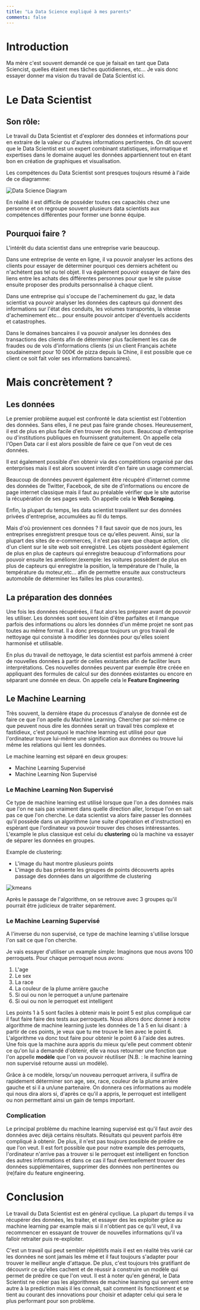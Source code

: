 ```yaml
---
title: "La Data Science expliqué à mes parents"
comments: false
---
```


# Introduction

Ma mère c'est souvent demandé ce que je faisait en tant que Data Sciencist, quelles étaient mes tâches quotidiennes, etc... Je vais donc essayer donner ma vision du travail de Data Scientist ici.


# Le Data Scientist

## Son rôle:
Le travail du Data Scientist et d'explorer des données et informations pour en extraire de la valeur ou d'autres informations pertinentes.
On dit souvent que le Data Scientist est un expert combinant statistiques, informatique et expertises dans le domaine auquel les données appartiennent tout en étant bon en création de graphiques et visualisation.

Les compétences du Data Scientist sont presques toujours résumé à l'aide de ce diagramme:

![Data Science Diagram]({{site.baseurl}}/assets/Data_Science_VD.png)

En réalité il est difficile de posséder toutes ces capacités chez une personne et on regroupe souvent plusieurs data scientists aux compétences différentes pour former une bonne équipe.


## Pourquoi faire ?
L'intérêt du data scientist dans une entreprise varie beaucoup.

Dans une entreprise de vente en ligne, il va pouvoir analyser les actions des clients pour essayer de déterminer pourquoi ces derniers achétent ou n'achétent pas tel ou tel objet. Il va également pouvoir essayer de faire des liens entre les achats des différentes personnes pour que le site puisse ensuite proposer des produits personnalisé à chaque client.

Dans une entreprise qui s'occupe de l'acheminement du gaz, le data scientist va pouvoir analyser les données des capteurs qui donnent des informations sur l'état des conduits, les volumes transportés, la vitesse d'acheminement etc... pour ensuite pouvoir antciper d'éventuels accidents et catastrophes.

Dans le domaines bancaires il va pouvoir analyser les données des transactions des clients afin de déterminer plus facilement les cas de fraudes ou de vols d'informations clients (si un client Français achète soudainement pour 10 000€ de pizza depuis la Chine, il est possible que ce client ce soit fait voler ses informations bancaires).


# Mais concrètement ?

## Les données
Le premier problème auquel est confronté le data scientist est l'obtention des données. Sans elles, il ne peut pas faire grande choses.
Heureusement, il est de plus en plus facile d'en trouver de nos jours. Beaucoup d'entreprise ou d'institutions publiques en fournissent gratuitement. On appelle cela l'Open Data car il est alors possible de faire ce que l'on veut de ces données.

Il est également possible d'en obtenir via des compétitions organisé par des enterprises mais il est alors souvent interdit d'en faire un usage commercial.

Beaucoup de données peuvent également être récupéré d'internet comme des données de Twitter, Facebook, de site de d'informations ou encore de page internet classique mais il faut au préalable vérifier que le site autorise la récupération de ses pages web. On appelle cela le **Web Scraping**.

Enfin, la plupart du temps, les data scientist travaillent sur des données privées d'entreprise, accumulées au fil du temps.

Mais d'où proviennent ces données ? Il faut savoir que de nos jours, les entreprises enregistrent presque tous ce qu'elles peuvent. Ainsi, sur la plupart des sites de e-commerces, il n'est pas rare que chaque action, clic d'un client sur le site web soit enregistré. Les objets possèdent également de plus en plus de capteurs qui enregistre beaucoup d'informations pour pouvoir ensuite les améliorer.(exemple: les voitures possèdent de plus en plus de capteurs qui enregistre la position, la température de l'huile, la température du moteur,etc... afin de permettre ensuite aux constructeurs automobile de déterminer les failles les plus courantes).


## La préparation des données
Une fois les données récupérées, il faut alors les préparer avant de pouvoir les utiliser. Les données sont souvent loin d'être parfaites et il manque parfois des informations ou alors les données d'un même projet ne sont pas toutes au même format.
Il a donc presque toujours un gros travail de nettoyage qui consiste à modifier les données pour qu'elles soient harmonisé et utilisable. 

En plus du travail de nettoyage, le data scientist est parfois ammené à créer de nouvelles données à partir de celles existantes afin de faciliter leurs interprétations. Ces nouvelles données peuvent par exemple être créée en appliquant des formules de calcul sur des données existantes ou encore en séparant une donnée en deux. On appelle cela le **Feature Engineering**


## Le Machine Learning
Très souvent, la dernière étape du processus d'analyse de donnée est de faire ce que l'on apelle du Machine Learning.
Chercher par soi-même ce que peuvent nous dire les données serait un travail très complexe et fastidieux, c'est pourquoi le machine learning est utilisé pour que l'ordinateur trouve lui-même une signification aux données ou trouve lui même les relations qui lient les données.

Le machine learning est séparé en deux groupes:

- Machine Learning Supervisé
- Machine Learning Non Supervisé

### Le Machine Learning Non Supervisé
Ce type de machine learning est utilisé lorsque que l'on a des données mais que l'on ne sais pas vraiment dans quelle direction aller, lorsque l'on en sait pas ce que l'on cherche.
Le data scientist va alors faire passer les données qu'il possède dans un algorithme (une suite d'opération et d'instruction) en espèrant que l'ordinateur va pouvoir trouver des choses intéressantes.
L'example le plus classique est celui du **clustering** où la machine va essayer de séparer les données en groupes.

Example de clustering:

- L'image du haut montre plusieurs points
- L'image du bas présente les groupes de points découverts après passage des données dans un algorithme de clustering

![kmeans]({{site.baseurl}}/images/kmeans.png)

Après le passage de l'algorithme, on se retrouve avec 3 groupes qu'il pourrait être judicieux de traiter séparément.


### Le Machine Learning Supervisé
A l'inverse du non supervisé, ce type de machine learning s'utilise lorsque l'on sait ce que l'on cherche.

Je vais essayer d'utiliser un example simple: 
Imaginons que nous avons 100 perroquets. Pour chaque perroquet nous avons:

1. L'age
2. Le sex
3. La race
4. La couleur de la plume arrière gauche
5. Si oui ou non le perroquet a un/une partenaire
6. Si oui ou non le perroquet est intelligent

Les points 1 à 5 sont faciles à obtenir mais le point 5 est plus compliqué car il faut faire faire des tests aux perroquets.
Nous allons donc donner à notre algorithme de machine learning juste les données de 1 à 5 en lui disant : à partir de ces points, je veux que tu me trouve le lien avec le point 6. L'algorithme va donc tout faire pour obtenir le point 6 à l'aide des autres. Une fois que la machine aura appris du mieux qu'elle peut comment obtenir ce qu'on lui a demandé d'obtenir, elle va nous retourner une fonction que l'on appelle **modèle** que l'on va pouvoir réutiliser (N.B. : le machine learning non supervisé retourne aussi un modèle).

Grâce à ce modèle, lorsqu'un nouveau perroquet arrivera, il suffira de rapidement déterminer son age, sex, race, couleur de la plume arrière gauche et si il a un/une partenaire. On donnera ces informations au modèle qui nous dira alors si, d'après ce qu'il a appris, le perroquet est intelligent ou non permettant ainsi un gain de temps important.

### Complication
Le principal problème du machine learning supervisé est qu'il faut avoir des données avec déjà certains résultats. Résultats qui peuvent parfois être compliqué à obtenir.
De plus, il n'est pas toujours possible de prédire ce que l'on veut. Il est fort possible que pour notre example des perroquets, l'ordinateur n'arrive pas a trouver si le perroquet est intelligent en fonction des autres informations et dans ce cas il faut éventuellement trouver des données supplémentaires, supprimer des données non pertinentes ou (re)faire du feature engineering.

# Conclusion
Le travail du Data Scientist est en général cyclique. La plupart du temps il va récupérer des données, les traiter, et essayer des les exploiter grâce au machine learning par example mais si il n'obtient pas ce qu'il veut, il va recommencer en essayant de trouver de nouvelles informations qu'il va falloir retraiter puis re-exploiter.

C'est un travail qui peut sembler répétitifs mais il est en réalité très varié car les données ne sont jamais les même et il faut toujours s'adapter pour trouver le meilleur angle d'attaque. De plus, c'est toujours très gratifiant de découvrir ce qu'elles cachent et de réussir à construire un modèle qui permet de prédire ce que l'on veut.
Il est à noter qu'en général, le Data Scientist ne créer pas les algorithmes de machine learning qui servent entre autre à la prediction mais il les connaît, sait comment ils fonctionnent et se tient au courant des innovations pour choisir et adapter celui qui sera le plus performant pour son problème.
